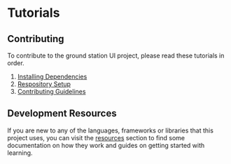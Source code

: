 # Tutorials

## Contributing

To contribute to the ground station UI project, please read these tutorials in order.

1. [Installing Dependencies](./Installing%20Dependencies.md)
2. [Respository Setup](./Repository%20Setup.md)
3. [Contributing Guidelines](./Contributing.md)

## Development Resources

If you are new to any of the languages, frameworks or libraries that this project uses, you can visit the [resources](./Resources.md) section to find some documentation on how they work and guides on getting started with learning.
